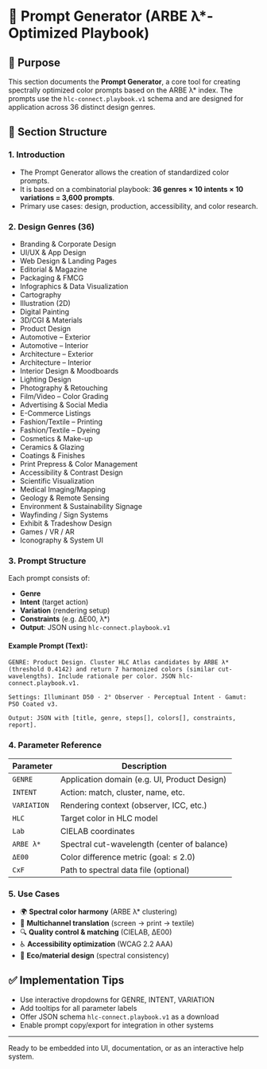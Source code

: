 # 🧹 Prompt Generator (ARBE λ*-Optimized Playbook)

## 📌 Purpose
This section documents the **Prompt Generator**, a core tool for creating spectrally optimized color prompts based on the ARBE λ* index. The prompts use the `hlc-connect.playbook.v1` schema and are designed for application across 36 distinct design genres.

## 📄 Section Structure

### 1. Introduction
- The Prompt Generator allows the creation of standardized color prompts.
- It is based on a combinatorial playbook: **36 genres × 10 intents × 10 variations = 3,600 prompts**.
- Primary use cases: design, production, accessibility, and color research.

### 2. Design Genres (36)
- Branding & Corporate Design
- UI/UX & App Design
- Web Design & Landing Pages
- Editorial & Magazine
- Packaging & FMCG
- Infographics & Data Visualization
- Cartography
- Illustration (2D)
- Digital Painting
- 3D/CGI & Materials
- Product Design
- Automotive – Exterior
- Automotive – Interior
- Architecture – Exterior
- Architecture – Interior
- Interior Design & Moodboards
- Lighting Design
- Photography & Retouching
- Film/Video – Color Grading
- Advertising & Social Media
- E-Commerce Listings
- Fashion/Textile – Printing
- Fashion/Textile – Dyeing
- Cosmetics & Make-up
- Ceramics & Glazing
- Coatings & Finishes
- Print Prepress & Color Management
- Accessibility & Contrast Design
- Scientific Visualization
- Medical Imaging/Mapping
- Geology & Remote Sensing
- Environment & Sustainability Signage
- Wayfinding / Sign Systems
- Exhibit & Tradeshow Design
- Games / VR / AR
- Iconography & System UI

### 3. Prompt Structure
Each prompt consists of:

- **Genre**
- **Intent** (target action)
- **Variation** (rendering setup)
- **Constraints** (e.g. ΔE00, λ*)
- **Output**: JSON using `hlc-connect.playbook.v1`

#### Example Prompt (Text):
```
GENRE: Product Design. Cluster HLC Atlas candidates by ARBE λ* (threshold 0.4142) and return 7 harmonized colors (similar cut-wavelengths). Include rationale per color. JSON hlc-connect.playbook.v1.

Settings: Illuminant D50 · 2° Observer · Perceptual Intent · Gamut: PSO Coated v3.

Output: JSON with [title, genre, steps[], colors[], constraints, report].
```

### 4. Parameter Reference
| Parameter   | Description                                  |
|-------------|----------------------------------------------|
| `GENRE`     | Application domain (e.g. UI, Product Design) |
| `INTENT`    | Action: match, cluster, name, etc.           |
| `VARIATION` | Rendering context (observer, ICC, etc.)      |
| `HLC`       | Target color in HLC model                    |
| `Lab`       | CIELAB coordinates                           |
| `ARBE λ*`   | Spectral cut-wavelength (center of balance)   |
| `ΔE00`      | Color difference metric (goal: ≤ 2.0)         |
| `CxF`       | Path to spectral data file (optional)         |

### 5. Use Cases
- 🌍 **Spectral color harmony** (ARBE λ* clustering)
- 🔄 **Multichannel translation** (screen → print → textile)
- 🔍 **Quality control & matching** (CIELAB, ΔE00)
- ♿ **Accessibility optimization** (WCAG 2.2 AAA)
- 🌿 **Eco/material design** (spectral consistency)

## ✅ Implementation Tips
- Use interactive dropdowns for GENRE, INTENT, VARIATION
- Add tooltips for all parameter labels
- Offer JSON schema `hlc-connect.playbook.v1` as a download
- Enable prompt copy/export for integration in other systems

---
Ready to be embedded into UI, documentation, or as an interactive help system.


